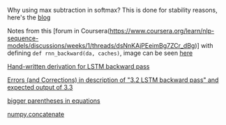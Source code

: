 Why using max subtraction in softmax?
This is done for stability reasons, here's the [blog](https://nolanbconaway.github.io/blog/2017/softmax-numpy)

Notes from this [forum in Coursera(https://www.coursera.org/learn/nlp-sequence-models/discussions/weeks/1/threads/dsNnKAjPEeimBg7ZCr_dBg)] with defining `def rnn_backward(da, caches)`, image can be seen [here](https://d3c33hcgiwev3.cloudfront.net/imageAssetProxy.v1/0psMGgjWEei_ZQ6W1G11dA_19bfc02a092b703c0aa904685e71c9f1_1.png?expiry=1525564800000&hmac=-UCnDlNbUK9__5BSo7LJDX2JdzU9gnECbibZS1G1irE)

[Hand-written derivation for LSTM backward pass](https://www.coursera.org/learn/nlp-sequence-models/discussions/weeks/1/threads/Izwswh-eEeiQEBKP_jhcNg)

[Errors (and Corrections) in description of "3.2 LSTM backward pass" and expected output of 3.3](https://www.coursera.org/learn/nlp-sequence-models/programming/xxuVc/building-a-recurrent-neural-network-step-by-step/discussions/threads/6wZbVAidEei4jA4iWxMvzg)

[bigger parentheses in equations](https://tex.stackexchange.com/questions/78736/bigger-parentheses-in-equations)

[numpy.concatenate](https://docs.scipy.org/doc/numpy/reference/generated/numpy.concatenate.html)
